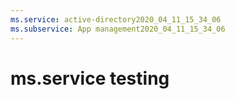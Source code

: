 ```yaml
---
ms.service: active-directory2020_04_11_15_34_06
ms.subservice: App management2020_04_11_15_34_06
---
```

 # ms.service testing